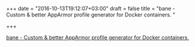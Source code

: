 +++
date = "2016-10-13T19:12:07+03:00"
draft = false
title = "bane - Custom &amp; better AppArmor profile generator for Docker containers. "

+++

<p><a href="https://t.co/yTyA6Diro5">bane - Custom &amp; better AppArmor profile generator for Docker containers. </a></p>
